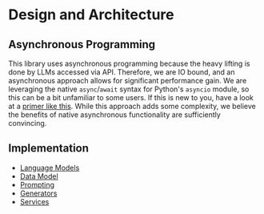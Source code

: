 # Design and Architecture

## Asynchronous Programming
This library uses asynchronous programming because the heavy lifting is done by LLMs accessed via API.
Therefore, we are IO bound, and an asynchronous approach allows for significant performance gain.
We are leveraging the native `async`/`await` syntax for Python's `asyncio` module, so this can be a bit unfamiliar to some users.
If this is new to you, have a look at a [primer like this](https://mlwhiz.com/blog/2022/11/26/asyncio/).
While this approach adds some complexity, we believe the benefits of native asynchronous functionality are sufficiently convincing.

## Implementation
- [Language Models](implemenation/language-models.md)
- [Data Model](implemenation/data-model.md)
- [Prompting](implemenation/prompting.md)
- [Generators](implemenation/generators.md)
- [Services](implemenation/services.md)
